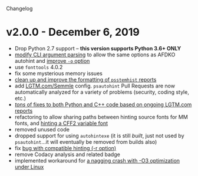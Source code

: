 Changelog

# v2.0.0 - December 6, 2019
- Drop Python 2.7 support – **this version supports Python 3.6+ ONLY**
- [modify CLI argument parsing](https://github.com/adobe-type-tools/psautohint/issues/176) to allow the same options as AFDKO autohint and [improve `-o` option](https://github.com/adobe-type-tools/psautohint/issues/129)
- use `fonttools` 4.0.2
- fix some mysterious memory issues
- [clean up and improve the formatting of `psstemhist` reports](https://github.com/adobe-type-tools/psautohint/issues/153)
- add [LGTM.com/Semmle](https://lgtm.com/projects/g/adobe-type-tools/psautohint/?mode=tree) config. `psautohint` Pull Requests are now automatically analyzed for a variety of problems (security, coding style, etc.)
- [*tons* of fixes to both Python and C++ code based on ongoing LGTM.com reports](https://lgtm.com/projects/g/adobe-type-tools/psautohint/history/)
- refactoring to allow sharing paths between hinting source fonts for MM fonts, and [hinting a CFF2 variable font](https://github.com/adobe-type-tools/psautohint/issues/105)
- removed unused code
- dropped support for using `autohintexe` (it is still _built_, just not used by `psautohint`...it will eventually be removed from builds also)
- fix [bug with compatible hinting (-r option)](https://github.com/adobe-type-tools/psautohint/issues/189)
- remove Codacy analysis and related badge
- implemented workaround for [a nagging crash with -O3 optimization under Linux](https://github.com/adobe-type-tools/psautohint/issues/103)
